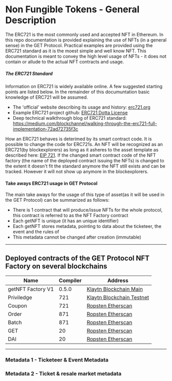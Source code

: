 # Non Fungible Tokens - General Description
The ERC721 is the most commonly used and accepted NFT in Ethereum.  In this repo documentation is provided explaining the use of NFTs (in a general sense) in the GET Protocol. Practical examples are provided using the ERC721 standard as it is the moest simple and well know NFT. This documentation is meant to convey the high level usage of NFTs - it does not contain or allude to the actual NFT contracts and usage.  

##### The ERC721 Standard
Information on ERC721 is widely available online. A few suggested starting points are listed below. In the remainder of this documuntation basic knowledge of ERC721 will be assumed.
- The 'official' website describing its usage and history: [erc721.org](http://erc721.org/)
- Example ERC721 project github: [ERC721 Dotta License](https://github.com/cryppadotta/dotta-license) 
- Deep technical walkthrough blog of ERC721 standard: https://medium.com/blockchannel/walking-through-the-erc721-full-implementation-72ad72735f3c

How an ERC721 behaves is deterimed by its smart contract code. It is possible to change the code for ERC721s. An NFT will be recognized as an ERC721(by blockexplorers) as long as it asheres to the asset template as described here: [EIP 721](https://eips.ethereum.org/EIPS/eip-721). If the changed smart contract code of the NFT factory (the name of the deployed contract issuing the NFTs) is changed to the extent it doesn't fit the standard anymore the NFT still exists and can be tracked. However it will not show up anymore in the blockexplorers. 

#### Take aways ERC721 usage in GET Protocol 
The main take aways for the usage of this type of asset(as it will be used in the GET Protocol) can be summarized as follows:
- There is 1 contract that will produce/issue NFTs for the whole protocol, this contract is referred to as the NFT Factory contract
- Each getNFT is unique (it has an unique identifier)
- Each getNFT stores metadata, pointing to data about the ticketeer, the event and the rules of 
- This metadata cannot be changed after creation (immutable)

---

## Deployed contracts of the GET Protocol NFT Factory on several blockchains

| Name | Compiler | Address |
| ------ | ------ | ------ |
| getNFT Factory V1 | 0.5.0 | [Klaytn Blockchain Main](https://ropsten.etherscan.io) |
| Priviledge | 721 | [Klaytn Blockchain Testnet](https://ropsten.etherscan.io) |
| Coupon | 721 | [Ropsten Etherscan](https://ropsten.etherscan.io) |
| Order | 871 | [Ropsten Etherscan](https://ropsten.etherscan.io/address/0x385fe8146a658aa0ec6a117ce38ed434471bf84c#code) |
| Batch | 871 | [Ropsten Etherscan](https://ropsten.etherscan.io) |
| GET | 20 | [Ropsten Etherscan](https://ropsten.etherscan.io) |
| DAI | 20 | [Ropsten Etherscan](https://ropsten.etherscan.io) |

---

### Metadata 1 - Ticketeer & Event Metadata 


### Metadata 2 - Ticket & resale market metadata 